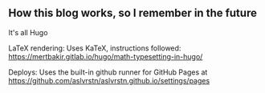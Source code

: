 ## How this blog works, so I remember in the future

It's all Hugo

LaTeX rendering: Uses KaTeX, instructions followed: https://mertbakir.gitlab.io/hugo/math-typesetting-in-hugo/

Deploys: Uses the built-in github runner for GitHub Pages at https://github.com/aslvrstn/aslvrstn.github.io/settings/pages
